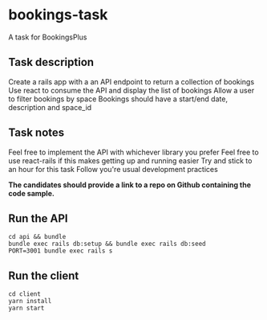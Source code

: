 # bookings-task
A task for BookingsPlus

## Task description

Create a rails app with a an API endpoint to return a collection of bookings
Use react to consume the API and display the list of bookings
Allow a user to filter bookings by space
Bookings should have a start/end date, description and space_id

## Task notes
Feel free to implement the API with whichever library you prefer
 Feel free to use react-rails if this makes getting up and running easier
 Try and stick to an hour for this task
Follow you're usual development practices

**The candidates should provide a link to a repo on Github containing the code sample.**

## Run the API

```
cd api && bundle
bundle exec rails db:setup && bundle exec rails db:seed
PORT=3001 bundle exec rails s
```

## Run the client

```
cd client
yarn install
yarn start
```
